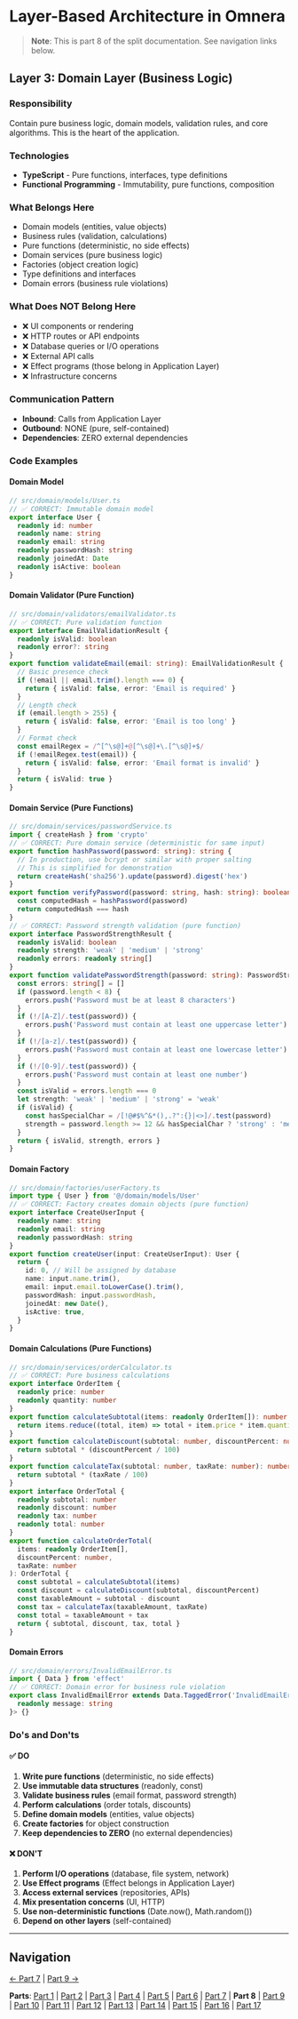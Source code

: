 # Layer-Based Architecture in Omnera

> **Note**: This is part 8 of the split documentation. See navigation links below.

## Layer 3: Domain Layer (Business Logic)

### Responsibility

Contain pure business logic, domain models, validation rules, and core algorithms. This is the heart of the application.

### Technologies

- **TypeScript** - Pure functions, interfaces, type definitions
- **Functional Programming** - Immutability, pure functions, composition

### What Belongs Here

- Domain models (entities, value objects)
- Business rules (validation, calculations)
- Pure functions (deterministic, no side effects)
- Domain services (pure business logic)
- Factories (object creation logic)
- Type definitions and interfaces
- Domain errors (business rule violations)

### What Does NOT Belong Here

- ❌ UI components or rendering
- ❌ HTTP routes or API endpoints
- ❌ Database queries or I/O operations
- ❌ External API calls
- ❌ Effect programs (those belong in Application Layer)
- ❌ Infrastructure concerns

### Communication Pattern

- **Inbound**: Calls from Application Layer
- **Outbound**: NONE (pure, self-contained)
- **Dependencies**: ZERO external dependencies

### Code Examples

#### Domain Model

```typescript
// src/domain/models/User.ts
// ✅ CORRECT: Immutable domain model
export interface User {
  readonly id: number
  readonly name: string
  readonly email: string
  readonly passwordHash: string
  readonly joinedAt: Date
  readonly isActive: boolean
}
```

#### Domain Validator (Pure Function)

```typescript
// src/domain/validators/emailValidator.ts
// ✅ CORRECT: Pure validation function
export interface EmailValidationResult {
  readonly isValid: boolean
  readonly error?: string
}
export function validateEmail(email: string): EmailValidationResult {
  // Basic presence check
  if (!email || email.trim().length === 0) {
    return { isValid: false, error: 'Email is required' }
  }
  // Length check
  if (email.length > 255) {
    return { isValid: false, error: 'Email is too long' }
  }
  // Format check
  const emailRegex = /^[^\s@]+@[^\s@]+\.[^\s@]+$/
  if (!emailRegex.test(email)) {
    return { isValid: false, error: 'Email format is invalid' }
  }
  return { isValid: true }
}
```

#### Domain Service (Pure Functions)

```typescript
// src/domain/services/passwordService.ts
import { createHash } from 'crypto'
// ✅ CORRECT: Pure domain service (deterministic for same input)
export function hashPassword(password: string): string {
  // In production, use bcrypt or similar with proper salting
  // This is simplified for demonstration
  return createHash('sha256').update(password).digest('hex')
}
export function verifyPassword(password: string, hash: string): boolean {
  const computedHash = hashPassword(password)
  return computedHash === hash
}
// ✅ CORRECT: Password strength validation (pure function)
export interface PasswordStrengthResult {
  readonly isValid: boolean
  readonly strength: 'weak' | 'medium' | 'strong'
  readonly errors: readonly string[]
}
export function validatePasswordStrength(password: string): PasswordStrengthResult {
  const errors: string[] = []
  if (password.length < 8) {
    errors.push('Password must be at least 8 characters')
  }
  if (!/[A-Z]/.test(password)) {
    errors.push('Password must contain at least one uppercase letter')
  }
  if (!/[a-z]/.test(password)) {
    errors.push('Password must contain at least one lowercase letter')
  }
  if (!/[0-9]/.test(password)) {
    errors.push('Password must contain at least one number')
  }
  const isValid = errors.length === 0
  let strength: 'weak' | 'medium' | 'strong' = 'weak'
  if (isValid) {
    const hasSpecialChar = /[!@#$%^&*(),.?":{}|<>]/.test(password)
    strength = password.length >= 12 && hasSpecialChar ? 'strong' : 'medium'
  }
  return { isValid, strength, errors }
}
```

#### Domain Factory

```typescript
// src/domain/factories/userFactory.ts
import type { User } from '@/domain/models/User'
// ✅ CORRECT: Factory creates domain objects (pure function)
export interface CreateUserInput {
  readonly name: string
  readonly email: string
  readonly passwordHash: string
}
export function createUser(input: CreateUserInput): User {
  return {
    id: 0, // Will be assigned by database
    name: input.name.trim(),
    email: input.email.toLowerCase().trim(),
    passwordHash: input.passwordHash,
    joinedAt: new Date(),
    isActive: true,
  }
}
```

#### Domain Calculations (Pure Functions)

```typescript
// src/domain/services/orderCalculator.ts
// ✅ CORRECT: Pure business calculations
export interface OrderItem {
  readonly price: number
  readonly quantity: number
}
export function calculateSubtotal(items: readonly OrderItem[]): number {
  return items.reduce((total, item) => total + item.price * item.quantity, 0)
}
export function calculateDiscount(subtotal: number, discountPercent: number): number {
  return subtotal * (discountPercent / 100)
}
export function calculateTax(subtotal: number, taxRate: number): number {
  return subtotal * (taxRate / 100)
}
export interface OrderTotal {
  readonly subtotal: number
  readonly discount: number
  readonly tax: number
  readonly total: number
}
export function calculateOrderTotal(
  items: readonly OrderItem[],
  discountPercent: number,
  taxRate: number
): OrderTotal {
  const subtotal = calculateSubtotal(items)
  const discount = calculateDiscount(subtotal, discountPercent)
  const taxableAmount = subtotal - discount
  const tax = calculateTax(taxableAmount, taxRate)
  const total = taxableAmount + tax
  return { subtotal, discount, tax, total }
}
```

#### Domain Errors

```typescript
// src/domain/errors/InvalidEmailError.ts
import { Data } from 'effect'
// ✅ CORRECT: Domain error for business rule violation
export class InvalidEmailError extends Data.TaggedError('InvalidEmailError')<{
  readonly message: string
}> {}
```

### Do's and Don'ts

#### ✅ DO

1. **Write pure functions** (deterministic, no side effects)
2. **Use immutable data structures** (readonly, const)
3. **Validate business rules** (email format, password strength)
4. **Perform calculations** (order totals, discounts)
5. **Define domain models** (entities, value objects)
6. **Create factories** for object construction
7. **Keep dependencies to ZERO** (no external dependencies)

#### ❌ DON'T

1. **Perform I/O operations** (database, file system, network)
2. **Use Effect programs** (Effect belongs in Application Layer)
3. **Access external services** (repositories, APIs)
4. **Mix presentation concerns** (UI, HTTP)
5. **Use non-deterministic functions** (Date.now(), Math.random())
6. **Depend on other layers** (self-contained)

---

## Navigation

[← Part 7](./07-layer-2-application-layer-use-casesorchestration.md) | [Part 9 →](./09-layer-4-infrastructure-layer-external-services.md)

**Parts**: [Part 1](./01-start.md) | [Part 2](./02-overview.md) | [Part 3](./03-what-is-layer-based-architecture.md) | [Part 4](./04-why-layer-based-architecture-for-omnera.md) | [Part 5](./05-omneras-four-layers.md) | [Part 6](./06-layer-1-presentation-layer-uiapi.md) | [Part 7](./07-layer-2-application-layer-use-casesorchestration.md) | **Part 8** | [Part 9](./09-layer-4-infrastructure-layer-external-services.md) | [Part 10](./10-layer-communication-patterns.md) | [Part 11](./11-integration-with-functional-programming.md) | [Part 12](./12-testing-layer-based-architecture.md) | [Part 13](./13-file-structure.md) | [Part 14](./14-best-practices.md) | [Part 15](./15-common-pitfalls.md) | [Part 16](./16-resources-and-references.md) | [Part 17](./17-summary.md)

